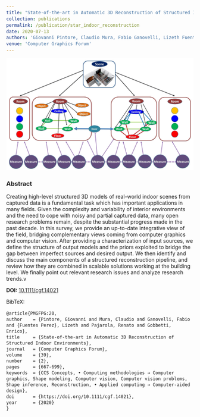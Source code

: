 ```yaml
---
title: "State-of-the-art in Automatic 3D Reconstruction of Structured Indoor Environments"
collection: publications
permalink: /publication/star_indoor_reconstruction
date: 2020-07-13
authors: 'Giovanni Pintore, Claudio Mura, Fabio Ganovelli, Lizeth Fuentes Perez, Renato Pajarola, Enrico Gobbetti'
venue: 'Computer Graphics Forum'
---
```


![](../images/star.jpg)

### Abstract

Creating high-level structured 3D models of real-world indoor scenes from captured data is a fundamental task which has important applications in many fields. Given the complexity and variability of interior environments and the need to cope with noisy and partial captured data, many open research problems remain, despite the substantial progress made in the past decade. In this survey, we provide an up-to-date integrative view of the field, bridging complementary views coming from computer graphics and computer vision. After providing a characterization of input sources, we define the structure of output models and the priors exploited to bridge the gap between imperfect sources and desired output. We then identify and discuss the main components of a structured reconstruction pipeline, and review how they are combined in scalable solutions working at the building level. We finally point out relevant research issues and analyze research trends.v

**DOI:** [10.1111/cgf.14021](https://doi.org/10.1111/cgf.14021)<br/>


BibTeX:

```
@article{PMGFPG:20,
author    = {Pintore, Giovanni and Mura, Claudio and Ganovelli, Fabio and {Fuentes Perez}, Lizeth and Pajarola, Renato and Gobbetti, Enrico},
title     = {State-of-the-art in Automatic 3D Reconstruction of Structured Indoor Environments},
journal   = {Computer Graphics Forum},
volume    = {39},
number    = {2},
pages     = {667-699},
keywords  = {CCS Concepts, • Computing methodologies → Computer graphics, Shape modeling, Computer vision, Computer vision problems, Shape inference, Reconstruction, • Applied computing → Computer-aided design},
doi       = {https://doi.org/10.1111/cgf.14021},
year      = {2020}
}

```
